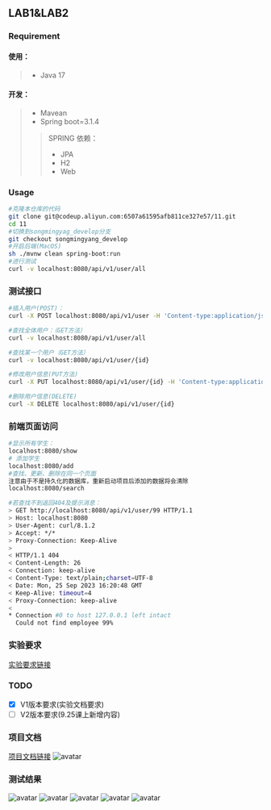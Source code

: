 ## LAB1&LAB2

### Requirement
#### 使用：
>* Java 17
#### 开发：
>* Mavean
>* Spring boot=3.1.4
>>SPRING 依赖：
>>* JPA
>>* H2
>>* Web
### Usage

```bash
#克隆本仓库的代码
git clone git@codeup.aliyun.com:6507a61595afb811ce327e57/11.git
cd 11
#切换到songmingyag_develop分支
git checkout songmingyang_develop
#开启后端(MacOS)
sh ./mvnw clean spring-boot:run
#进行测试
curl -v localhost:8080/api/v1/user/all
```
### 测试接口
```bash
#插入用户(POST)：
curl -X POST localhost:8080/api/v1/user -H 'Content-type:application/json' -d '{"name": "Samwise Gamgee", "gender": "M","age":28}'

#查找全体用户：（GET方法）
curl -v localhost:8080/api/v1/user/all

#查找某一个用户（GET方法）
curl -v localhost:8080/api/v1/user/{id}

#修改用户信息(PUT方法)
curl -X PUT localhost:8080/api/v1/user/{id} -H 'Content-type:application/json' -d '{"name": "Samwise Gamgee","gender": "M","age":28}'

#删除用户信息(DELETE)
curl -X DELETE localhost:8080/api/v1/user/{id}
```

### 前端页面访问
```bash
#显示所有学生：
localhost:8080/show
# 添加学生
localhost:8080/add
#查找、更新、删除在同一个页面
注意由于不是持久化的数据库，重新启动项目后添加的数据将会清除
localhost:8080/search
```


```bash
#若查找不到返回404及提示消息：
> GET http://localhost:8080/api/v1/user/99 HTTP/1.1
> Host: localhost:8080
> User-Agent: curl/8.1.2
> Accept: */*
> Proxy-Connection: Keep-Alive
>
< HTTP/1.1 404
< Content-Length: 26
< Connection: keep-alive
< Content-Type: text/plain;charset=UTF-8
< Date: Mon, 25 Sep 2023 16:20:48 GMT
< Keep-Alive: timeout=4
< Proxy-Connection: keep-alive
<
* Connection #0 to host 127.0.0.1 left intact
  Could not find employee 99%
```
### 实验要求
[实验要求链接](https://openmsg.yuque.com/krcw6r/ox372z/dphk2drit7ug3wgx?singleDoc#)

### TODO
- [x] V1版本要求(实验文档要求)
- [ ] V2版本要求(9.25课上新增内容)
### 项目文档
[项目文档链接](
https://docs.qq.com/doc/DYUlzaXRselFTeFhV?scene=0265cf9576c3e8ad9daf92b23eVnq1)
![avatar](../img/LAB1_doc.png)
### 测试结果
![avatar](../img/test1.png)
![avatar](../img/test2.png)
![avatar](../img/test3.png)
![avatar](../img/test4.png)
![avatar](../img/test5.png)





